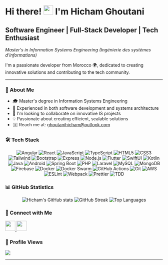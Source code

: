 # Hi there! <img src="https://user-images.githubusercontent.com/18350557/176309783-0785949b-9127-417c-8b55-ab5a4333674e.gif" width="30"> I'm Hicham Ghoutani

## Software Engineer | Full-Stack Developer | Tech Enthusiast
*Master's in Information Systems Engineering (Ingénierie des systèmes d'informations)*

I'm a passionate developer from Morocco 🌍, dedicated to creating innovative solutions and contributing to the tech community.

---

### 🚀 About Me

- 🎓 Master's degree in Information Systems Engineering
- 🌱 Experienced in both software development and systems architecture
- 👯 I'm looking to collaborate on innovative IS projects
- 💡 Passionate about creating efficient, scalable solutions
- ✉️ Reach me at: [ghoutanihicham@outlook.com](mailto:ghoutanihicham@outlook.com)

### 🛠 Tech Stack

<div align="center">

![Angular](https://img.shields.io/badge/-Angular-DD0031?style=flat-square&logo=angular&logoColor=white)
![React](https://img.shields.io/badge/-React-61DAFB?style=flat-square&logo=react&logoColor=black)
![JavaScript](https://img.shields.io/badge/-JavaScript-F7DF1E?style=flat-square&logo=javascript&logoColor=black)
![TypeScript](https://img.shields.io/badge/-TypeScript-3178C6?style=flat-square&logo=typescript&logoColor=white)
![HTML5](https://img.shields.io/badge/-HTML5-E34F26?style=flat-square&logo=html5&logoColor=white)
![CSS3](https://img.shields.io/badge/-CSS3-1572B6?style=flat-square&logo=css3&logoColor=white)
![Tailwind](https://img.shields.io/badge/-Tailwind-38B2AC?style=flat-square&logo=tailwind-css&logoColor=white)
![Bootstrap](https://img.shields.io/badge/-Bootstrap-7952B3?style=flat-square&logo=bootstrap&logoColor=white)
![Express](https://img.shields.io/badge/-Express-000000?style=flat-square&logo=express&logoColor=white)
![Node.js](https://img.shields.io/badge/-Node.js-339933?style=flat-square&logo=node.js&logoColor=white)
![Flutter](https://img.shields.io/badge/-Flutter-02569B?style=flat-square&logo=flutter&logoColor=white)
![SwiftUI](https://img.shields.io/badge/-SwiftUI-FF2D55?style=flat-square&logo=swift&logoColor=white)
![Kotlin](https://img.shields.io/badge/-Kotlin-0095D5?style=flat-square&logo=kotlin&logoColor=white)
![Java](https://img.shields.io/badge/-Java-007396?style=flat-square&logo=java&logoColor=white)
![Android](https://img.shields.io/badge/-Android-3DDC84?style=flat-square&logo=android&logoColor=white)
![Spring Boot](https://img.shields.io/badge/-Spring_Boot-6DB33F?style=flat-square&logo=spring-boot&logoColor=white)
![PHP](https://img.shields.io/badge/-PHP-777BB4?style=flat-square&logo=php&logoColor=white)
![Laravel](https://img.shields.io/badge/-Laravel-FF2D20?style=flat-square&logo=laravel&logoColor=white)
![MySQL](https://img.shields.io/badge/-MySQL-4479A1?style=flat-square&logo=mysql&logoColor=white)
![MongoDB](https://img.shields.io/badge/-MongoDB-47A248?style=flat-square&logo=mongodb&logoColor=white)
![Firebase](https://img.shields.io/badge/-Firebase-FFCA28?style=flat-square&logo=firebase&logoColor=black)
![Docker](https://img.shields.io/badge/-Docker-2496ED?style=flat-square&logo=docker&logoColor=white)
![Docker Swarm](https://img.shields.io/badge/-Docker_Swarm-2496ED?style=flat-square&logo=docker&logoColor=white)
![GitHub Actions](https://img.shields.io/badge/-GitHub_Actions-2088FF?style=flat-square&logo=github-actions&logoColor=white)
![Git](https://img.shields.io/badge/-Git-F05032?style=flat-square&logo=git&logoColor=white)
![AWS](https://img.shields.io/badge/-AWS-232F3E?style=flat-square&logo=amazon-aws&logoColor=white)
![ESLint](https://img.shields.io/badge/-ESLint-4B32C3?style=flat-square&logo=eslint&logoColor=white)
![Webpack](https://img.shields.io/badge/-Webpack-8DD6F9?style=flat-square&logo=webpack&logoColor=black)
![Prettier](https://img.shields.io/badge/-Prettier-F7B93E?style=flat-square&logo=prettier&logoColor=black)
![TDD](https://img.shields.io/badge/-TDD-007ACC?style=flat-square&logo=testing-library&logoColor=white)

</div>

### 📊 GitHub Statistics

<div align="center">
  <!-- GitHub Stats Card -->
  <img src="https://github-readme-stats.vercel.app/api?username=hghoutan&show_icons=true&count_private=true&title_color=0891b2&text_color=ffffff&icon_color=0891b2&bg_color=1c1917&hide_border=true&show_icons=true&include_all_commits=true&hide=stars" alt="Hicham's GitHub stats" />
  
  <!-- GitHub Streak Stats -->
  <img src="https://streak-stats.demolab.com/?user=hghoutan&stroke=ffffff&background=1c1917&ring=0891b2&fire=0891b2&currStreakNum=ffffff&currStreakLabel=0891b2&sideNums=ffffff&sideLabels=ffffff&dates=ffffff&hide_border=true" alt="GitHub Streak" />
  
  <!-- Most Used Languages -->
  <img src="https://github-readme-stats.vercel.app/api/top-langs/?username=hghoutan&layout=compact&langs_count=8&title_color=0891b2&text_color=ffffff&icon_color=0891b2&bg_color=1c1917&hide_border=true" alt="Top Languages" />
</div>

### 🤝 Connect with Me

<div align="left">
  <a href="https://www.github.com/hghoutan" target="_blank" rel="noreferrer">
    <picture>
      <source media="(prefers-color-scheme: dark)" srcset="https://raw.githubusercontent.com/danielcranney/readme-generator/main/public/icons/socials/github-dark.svg" />
      <source media="(prefers-color-scheme: light)" srcset="https://raw.githubusercontent.com/danielcranney/readme-generator/main/public/icons/socials/github.svg" />
      <img src="https://raw.githubusercontent.com/danielcranney/readme-generator/main/public/icons/socials/github.svg" width="32" height="32" />
    </picture>
  </a>
  <a href="https://www.linkedin.com/in/hicham-ghoutani/" target="_blank" rel="noreferrer">
    <picture>
      <source media="(prefers-color-scheme: dark)" srcset="https://raw.githubusercontent.com/danielcranney/readme-generator/main/public/icons/socials/linkedin-dark.svg" />
      <source media="(prefers-color-scheme: light)" srcset="https://raw.githubusercontent.com/danielcranney/readme-generator/main/public/icons/socials/linkedin.svg" />
      <img src="https://raw.githubusercontent.com/danielcranney/readme-generator/main/public/icons/socials/linkedin.svg" width="32" height="32" />
    </picture>
  </a>
</div>

### 👀 Profile Views

<img src="https://komarev.com/ghpvc/?username=hghoutan&color=0891b2&style=flat-square">

---
